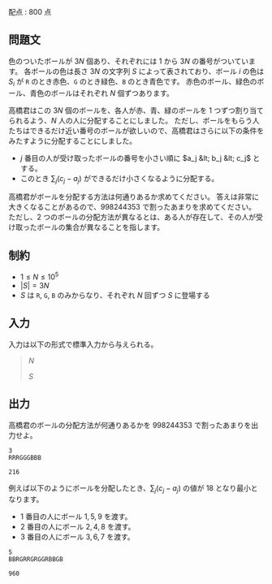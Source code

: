 配点 : $800$ 点

## 問題文

色のついたボールが $3N$ 個あり、それぞれには $1$ から $3N$ の番号がついています。
各ボールの色は長さ $3N$ の文字列 $S$ によって表されており、ボール $i$ の色は $S_i$ が `R` のとき赤色、`G` のとき緑色、`B` のとき青色です。
赤色のボール、緑色のボール、青色のボールはそれぞれ $N$ 個ずつあります。

高橋君はこの $3N$ 個のボールを、各人が赤、青、緑のボールを $1$ つずつ割り当てられるよう、$N$ 人の人に分配することにしました。
ただし、ボールをもらう人たちはできるだけ近い番号のボールが欲しいので、高橋君はさらに以下の条件をみたすように分配することにしました。

- $j$ 番目の人が受け取ったボールの番号を小さい順に $a_j &lt; b_j &lt; c_j$ とする。
- このとき $\sum_j (c_j-a_j)$ ができるだけ小さくなるように分配する。

高橋君がボールを分配する方法は何通りあるか求めてください。 答えは非常に大きくなることがあるので、$998244353$ で割ったあまりを求めてください。
ただし、$2$ つのボールの分配方法が異なるとは、ある人が存在して、その人が受け取ったボールの集合が異なることを指します。

## 制約

- $1 \leq N \leq 10^5$
- $|S|=3N$
- $S$ は `R`, `G`, `B` のみからなり、それぞれ $N$ 回ずつ $S$ に登場する

## 入力

入力は以下の形式で標準入力から与えられる。

> $N$
> 
> $S$

## 出力

高橋君のボールの分配方法が何通りあるかを $998244353$ で割ったあまりを出力せよ。

```input1
3
RRRGGGBBB
```

```output1
216
```

例えば以下のようにボールを分配したとき、$\sum_j (c_j-a_j)$ の値が $18$ となり最小となります。

- $1$ 番目の人にボール $1,5,9$ を渡す。
- $2$ 番目の人にボール $2,4,8$ を渡す。
- $3$ 番目の人にボール $3,6,7$ を渡す。

```input2
5
BBRGRRGRGGRBBGB
```

```output2
960
```